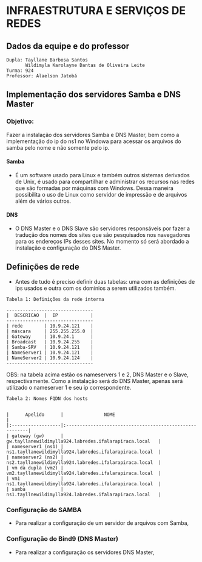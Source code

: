 # INFRAESTRUTURA E SERVIÇOS DE REDES

## Dados da equipe e do professor

```
Dupla: Tayllane Barbosa Santos
       Wildimyla Karolayne Dantas de Oliveira Leite
Turma: 924
Professor: Alaelson Jatobá
```

## Implementação dos servidores Samba e DNS Master

### Objetivo: 

Fazer a instalação dos servidores Samba e DNS Master, bem como a implementação do ip do ns1 no Windowa para acessar os arquivos do samba pelo nome e não somente pelo ip. 

#### Samba

* É um software usado para Linux e também outros sistemas derivados de Unix, é usado para compartilhar e administrar os recursos nas redes que são formadas por máquinas com Windows. Dessa maneira possibilita o uso de Linux como servidor de impressão e de arquivos além de vários outros.


#### DNS 

* O DNS Master e o DNS Slave são servidores responsáveis por fazer a tradução dos nomes dos sites que são pesquisados nos navegadores para os endereços IPs desses sites. No momento só será abordado a instalação e configuração do DNS Master.


## Definições de rede

   * Antes de tudo é preciso definir duas tabelas: uma com as definições de ips usados e outra com os domínios a serem utilizados também.

```
Tabela 1: Definições da rede interna

--------------------------------
|  DESCRICAO  |  IP            |
--------------------------------
| rede        | 10.9.24.121    |
| máscara     | 255.255.255.0  |
| Gateway     | 10.9.24.1      |
| Broadcast   | 10.9.24.255    |
| Samba-SRV   | 10.9.24.121    |
| NameServer1 | 10.9.24.121    |
| NameServer2 | 10.9.24.124    |
--------------------------------
```      

OBS: na tabela acima estão os nameservers 1 e 2, DNS Master e o Slave, respectivamente. Como a instalação será do DNS Master, apenas será utilizado o nameserver 1 e seu ip correspondente. 

```
Tabela 2: Nomes FQDN dos hosts


|      Apelido      |               NOME                                      |
|:------------------|:--------------------------------------------------------|
| gateway (gw)      | gw.tayllanewildimylla924.labredes.ifalarapiraca.local   |
| nameserver1 (ns1) | ns1.tayllanewildimylla924.labredes.ifalarapiraca.local  |
| nameserver2 (ns2) | ns2.tayllanewildimylla924.labredes.ifalarapiraca.local  |
| vm da dupla (vm2) | vm2.tayllanewildimylla924.labredes.ifalarapiraca.local  |
| vm1               | ns1.tayllanewildimylla924.labredes.ifalarapiraca.local  |
| samba             | ns1.tayllnewildimylla924.labredes.ifalarapiraca.local   |
```
### Configuração do SAMBA

* Para realizar a configuração de um servidor de arquivos com Samba, 

### Configuração do Bind9 (DNS Master)

* Para realizar a configuração os servidores DNS Master, 
